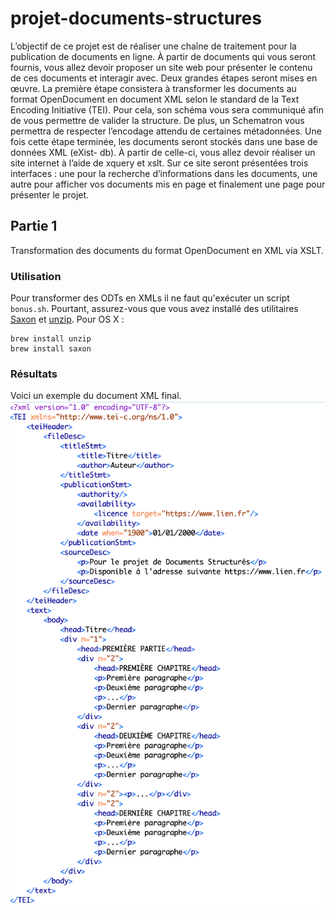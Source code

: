 # projet-documents-structures

L’objectif de ce projet est de réaliser une chaîne de traitement pour la publication de documents en ligne. À partir de documents qui vous seront fournis, vous allez devoir proposer un site web pour présenter le contenu de ces documents et interagir avec.
Deux grandes étapes seront mises en œuvre.
La première étape consistera à transformer les documents au format OpenDocument en document XML selon le standard de la Text Encoding Initiative (TEI). Pour cela, son schéma vous sera communiqué afin de vous permettre de valider la structure. De plus, un Schematron vous permettra de respecter l’encodage attendu de certaines métadonnées.
Une fois cette étape terminée, les documents seront stockés dans une base de données XML (eXist- db). À partir de celle-ci, vous allez devoir réaliser un site internet à l’aide de xquery et xslt. Sur ce site seront présentées trois interfaces : une pour la recherche d’informations dans les documents, une autre pour afficher vos documents mis en page et finalement une page pour présenter le projet.

## Partie 1

Transformation des documents du format OpenDocument en XML via XSLT. 

### Utilisation

Pour transformer des ODTs en XMLs il ne faut qu'exécuter un script ```bonus.sh```. Pourtant, assurez-vous que vous avez installé des utilitaires [Saxon](http://saxon.sourceforge.net/) et [unzip](http://infozip.sourceforge.net/UnZip.html).
Pour OS X : 


```
brew install unzip
brew install saxon
```

### Résultats

Voici un exemple du document XML final.
![Voici un exemple du document XML final.](example.png)
